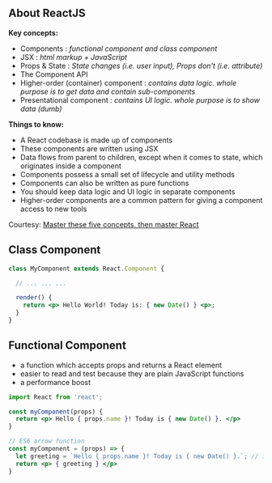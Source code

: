 ## About ReactJS
**Key concepts:**
* Components : *functional component and class component*
* JSX : *html markup + JavaScript*
* Props & State : *State changes (i.e. user input), Props don't (i.e. attribute)*
* The Component API
* Higher-order (container) component : *contains data logic. whole purpose is to get data and contain sub-components*
* Presentational component : *contains UI logic. whole purpose is to show data (dumb)*

**Things to know:**
* A React codebase is made up of components
* These components are written using JSX
* Data flows from parent to children, except when it comes to state, which originates inside a component
* Components possess a small set of lifecycle and utility methods
* Components can also be written as pure functions
* You should keep data logic and UI logic in separate components
* Higher-order components are a common pattern for giving a component access to new tools

Courtesy: [Master these five concepts, then master React](https://www.freecodecamp.org/news/the-5-things-you-need-to-know-to-understand-react-a1dbd5d114a3/)

## Class Component
```jsx
class MyComponent extends React.Component {

  // ... ... ...

  render() {
    return <p> Hello World! Today is: { new Date() } <p>;
  }
}
```

## Functional Component
* a function which accepts props and returns a React element
* easier to read and test because they are plain JavaScript functions
* a performance boost

```jsx
import React from 'react';

const myComponent(props) {
  return <p> Hello { props.name }! Today is { new Date() }. </p>
}

// ES6 arrow function
const myComponent = (props) => {
  let greeting = `Hello { props.name }! Today is { new Date() }.`; // interplated string
  return <p> { greeting } </p>
}
```
